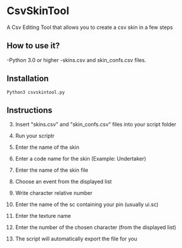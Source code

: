 # CsvSkinTool
A Csv Editing Tool that allows you to create a csv skin in a few steps

## How to use it?
-Python 3.0 or higher
-skins.csv and skin_confs.csv files.

## Installation
`Python3 csvskintool.py`

## Instructions
3. Insert "skins.csv" and "skin_confs.csv" files into your script folder
4. Run your scriptr
5. Enter the name of the skin
6. Enter a code name for the skin (Example: Undertaker)
7. Enter the name of the skin file
7. Choose an event from the displayed list
8. Write character relative number
9. Enter the name of the sc containing your pin (usually ui.sc)
10. Enter the texture name
11. Enter the number of the chosen character (from the displayed list)
 
 12. The script will automatically export the file for you
